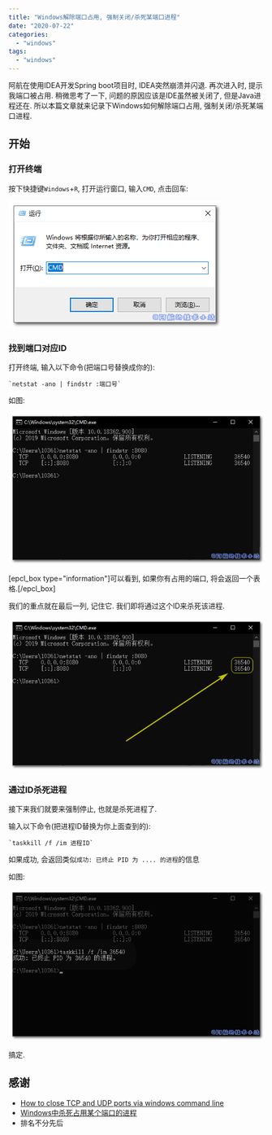 ```yaml
---
title: "Windows解除端口占用, 强制关闭/杀死某端口进程"
date: "2020-07-22"
categories: 
  - "windows"
tags: 
  - "windows"
---
```


阿航在使用IDEA开发Spring boot项目时, IDEA突然崩溃并闪退. 再次进入时, 提示我端口被占用. 稍微思考了一下, 问题的原因应该是IDE虽然被关闭了, 但是Java进程还在. 所以本篇文章就来记录下Windows如何解除端口占用, 强制关闭/杀死某端口进程.

## 开始

### 打开终端

按下快捷键`Windows`+`R`, 打开运行窗口, 输入`CMD`, 点击回车:

![](images/Windows解除端口占用-01.png)

### 找到端口对应ID

打开终端, 输入以下命令(把端口号替换成你的):

    `netstat -ano | findstr :端口号`

如图:

![](images/Windows解除端口占用-02.png)

\[epcl\_box type="information"\]可以看到, 如果你有占用的端口, 将会返回一个表格.\[/epcl\_box\]

我们的重点就在最后一列, 记住它. 我们即将通过这个ID来杀死该进程.

![Windows解除端口占用-03](images/Windows解除端口占用-03.png)

### 通过ID杀死进程

接下来我们就要来强制停止, 也就是杀死进程了.

输入以下命令(把进程ID替换为你上面查到的):

    `taskkill /f /im 进程ID`

如果成功, 会返回类似`成功: 已终止 PID 为 .... 的进程`的信息

如图:

![](images/Windows解除端口占用-04.png)

搞定.

## 感谢

- [How to close TCP and UDP ports via windows command line](https://stackoverflow.com/questions/8688949/how-to-close-tcp-and-udp-ports-via-windows-command-line)
- [Windows中杀死占用某个端口的进程](https://blog.csdn.net/wangjunjun2008/article/details/9407219)
- 排名不分先后
